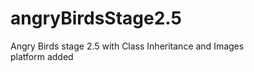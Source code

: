 # angryBirdsStage2.5
Angry Birds stage 2.5 with Class Inheritance and Images                                                                                                                             
platform added 
